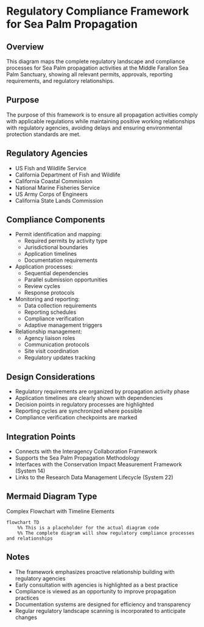 # Regulatory Compliance Framework for Sea Palm Propagation

## Overview
This diagram maps the complete regulatory landscape and compliance processes for Sea Palm propagation activities at the Middle Farallon Sea Palm Sanctuary, showing all relevant permits, approvals, reporting requirements, and regulatory relationships.

## Purpose
The purpose of this framework is to ensure all propagation activities comply with applicable regulations while maintaining positive working relationships with regulatory agencies, avoiding delays and ensuring environmental protection standards are met.

## Regulatory Agencies
- US Fish and Wildlife Service
- California Department of Fish and Wildlife
- California Coastal Commission
- National Marine Fisheries Service
- US Army Corps of Engineers
- California State Lands Commission

## Compliance Components
- Permit identification and mapping:
  - Required permits by activity type
  - Jurisdictional boundaries
  - Application timelines
  - Documentation requirements
- Application processes:
  - Sequential dependencies
  - Parallel submission opportunities
  - Review cycles
  - Response protocols
- Monitoring and reporting:
  - Data collection requirements
  - Reporting schedules
  - Compliance verification
  - Adaptive management triggers
- Relationship management:
  - Agency liaison roles
  - Communication protocols
  - Site visit coordination
  - Regulatory updates tracking

## Design Considerations
- Regulatory requirements are organized by propagation activity phase
- Application timelines are clearly shown with dependencies
- Decision points in regulatory processes are highlighted
- Reporting cycles are synchronized where possible
- Compliance verification checkpoints are marked

## Integration Points
- Connects with the Interagency Collaboration Framework
- Supports the Sea Palm Propagation Methodology
- Interfaces with the Conservation Impact Measurement Framework (System 14)
- Links to the Research Data Management Lifecycle (System 22)

## Mermaid Diagram Type
Complex Flowchart with Timeline Elements

```mermaid
flowchart TD
    %% This is a placeholder for the actual diagram code
    %% The complete diagram will show regulatory compliance processes and relationships
```

## Notes
- The framework emphasizes proactive relationship building with regulatory agencies
- Early consultation with agencies is highlighted as a best practice
- Compliance is viewed as an opportunity to improve propagation practices
- Documentation systems are designed for efficiency and transparency
- Regular regulatory landscape scanning is incorporated to anticipate changes
